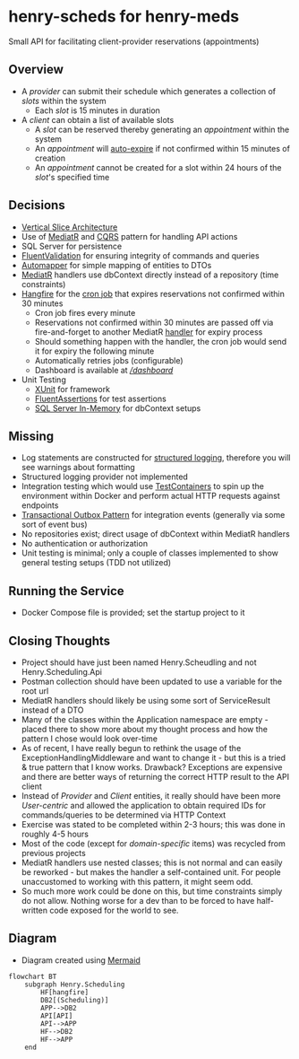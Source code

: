 # henry-scheds for henry-meds

Small API for facilitating client-provider reservations (appointments)

## Overview

- A _provider_ can submit their schedule which generates a collection of _slots_ within the system
    - Each _slot_ is 15 minutes in duration
- A _client_ can obtain a list of available slots
    - A _slot_ can be reserved thereby generating an _appointment_ within the system
    - An _appointment_ will [auto-expire](https://github.com/jrandallsexton/henry-scheds/blob/main/src/Henry.Scheduling.Api/Infrastructure/Jobs/ReservationExpiryJob.cs) if not confirmed within 15 minutes of creation
    - An _appointment_ cannot be created for a slot within 24 hours of the _slot_'s specified time
## Decisions
- [Vertical Slice Architecture](https://www.jimmybogard.com/vertical-slice-architecture/)
- Use of [MediatR](https://github.com/jbogard/MediatR) and [CQRS](https://martinfowler.com/bliki/CQRS.html) pattern for handling API actions
- SQL Server for persistence
- [FluentValidation](https://docs.fluentvalidation.net/en/latest/) for ensuring integrity of commands and queries
- [Automapper](https://automapper.org/) for simple mapping of entities to DTOs
- [MediatR](https://github.com/jbogard/MediatR) handlers use dbContext directly instead of a repository (time constraints)
- [Hangfire](https://www.hangfire.io/) for the [cron job](https://github.com/jrandallsexton/henry-scheds/blob/main/src/Henry.Scheduling.Api/Infrastructure/Jobs/ReservationExpiryJob.cs) that expires reservations not confirmed within 30 minutes
    - Cron job fires every minute
    - Reservations not confirmed within 30 minutes are passed off via fire-and-forget to another MediatR [handler](https://github.com/jrandallsexton/henry-scheds/blob/main/src/Henry.Scheduling.Api/Application/Appointment/Commands/ExpireAppointment.cs) for expiry process
    - Should something happen with the handler, the cron job would send it for expiry the following minute
    - Automatically retries jobs (configurable)
    - Dashboard is available at [_/dashboard_](https://localhost:63632/dashboard)
- Unit Testing
    - [XUnit](https://xunit.net/) for framework
    - [FluentAssertions](https://fluentassertions.com/) for test assertions
    - [SQL Server In-Memory](https://www.nuget.org/packages/Microsoft.EntityFrameworkCore.InMemory/) for dbContext setups
## Missing
- Log statements are constructed for [structured logging](https://learn.microsoft.com/en-us/aspnet/core/fundamentals/logging/?view=aspnetcore-8.0), therefore you will see warnings about formatting
- Structured logging provider not implemented
- Integration testing which would use [TestContainers](https://testcontainers.com/) to spin up the environment within Docker and perform actual HTTP requests against endpoints
- [Transactional Outbox Pattern](https://microservices.io/patterns/data/transactional-outbox.html) for integration events (generally via some sort of event bus)
- No repositories exist; direct usage of dbContext within MediatR handlers
- No authentication or authorization
- Unit testing is minimal; only a couple of classes implemented to show general testing setups (TDD not utilized)

## Running the Service
- Docker Compose file is provided; set the startup project to it

## Closing Thoughts
- Project should have just been named Henry.Scheudling and not Henry.Scheduling.Api
- Postman collection should have been updated to use a variable for the root url
- MediatR handlers should likely be using some sort of ServiceResult<T> instead of a DTO
- Many of the classes within the Application namespace are empty - placed there to show more about my thought process and how the pattern I chose would look over-time
- As of recent, I have really begun to rethink the usage of the ExceptionHandlingMiddleware and want to change it - but this is a tried & true pattern that I know works. Drawback?  Exceptions are expensive and there are better ways of returning the correct HTTP result to the API client
- Instead of _Provider_ and _Client_ entities, it really should have been more _User-centric_ and allowed the application to obtain required IDs for commands/queries to be determined via HTTP Context
- Exercise was stated to be completed within 2-3 hours; this was done in roughly 4-5 hours
- Most of the code (except for _domain-specific_ items) was recycled from previous projects
- MediatR handlers use nested classes; this is not normal and can easily be reworked - but makes the handler a self-contained unit.  For people unaccustomed to working with this pattern, it might seem odd.
- So much more work could be done on this, but time constraints simply do not allow.  Nothing worse for a dev than to be forced to have half-written code exposed for the world to see.
## Diagram
- Diagram created using [Mermaid](https://mermaid.js.org/)
```mermaid
flowchart BT
    subgraph Henry.Scheduling
        HF[hangfire]
        DB2[(Scheduling)]
        APP-->DB2
        API[API]
        API-->APP
        HF-->DB2
        HF-->APP
    end
```